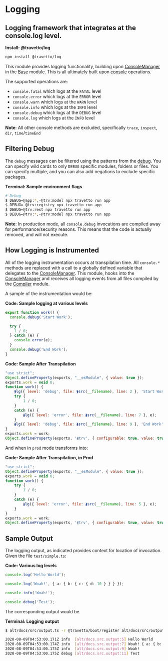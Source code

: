 <!-- This file was generated by the framweork and should not be modified directly -->
<!-- Please modify https://github.com/travetto/travetto/tree/master/module/log/DOCS.js and execute "npm run docs" to rebuild -->
# Logging
## Logging framework that integrates at the console.log level.

**Install: @travetto/log**
```bash
npm install @travetto/log
```

This module provides logging functionality, building upon [ConsoleManager](https://github.com/travetto/travetto/tree/master/module/base/src/console.ts) in the [Base](https://github.com/travetto/travetto/tree/master/module/base#readme "Application phase management, environment config and common utilities for travetto applications.") module.  This is all ultimately built upon [console](https://nodejs.org/api/console.html) operations. 

The supported operations are:
   
   *  `console.fatal` which logs at the `FATAL` level
   *  `console.error` which logs at the `ERROR` level
   *  `console.warn` which logs at the `WARN` level
   *  `console.info` which logs at the `INFO` level
   *  `console.debug` which logs at the `DEBUG` level
   *  `console.log` which logs at the `INFO` level

**Note**: All other console methods are excluded, specifically `trace`, `inspect`, `dir`, `time`/`timeEnd`

## Filtering Debug

The `debug` messages can be filtered using the patterns from the [debug](https://www.npmjs.com/package/debug).  You can specify wild cards to only `DEBUG` specific modules, folders or files.  You can specify multiple, and you can also add negations to exclude specific packages.

**Terminal: Sample environment flags**
```bash
# Debug
$ DEBUG=@app:*,-@trv:model npx travetto run app
$ DEBUG=-@trv:registry npx travetto run app
$ DEBUG=@trv:rest npx travetto run app
$ DEBUG=@trv:*,-@trv:model npx travetto run app
```

**Note**: In production mode, all `console.debug` invocations are compiled away for performance/security reasons. This means that the code is actually removed, and will not execute.

## How Logging is Instrumented

All of the logging instrumentation occurs at transpilation time.  All `console.*` methods are replaced with a call to a globally defined variable that delegates to the [ConsoleManager](https://github.com/travetto/travetto/tree/master/module/base/src/console.ts).  This module, hooks into the [ConsoleManager](https://github.com/travetto/travetto/tree/master/module/base/src/console.ts) and receives all logging events from all files compiled by the [Compiler](https://github.com/travetto/travetto/tree/master/module/compiler#readme "Node-integration of Typescript Compiler with advanced functionality for detecting changes in classes and methods.") module.

A sample of the instrumentation would be:

**Code: Sample logging at various levels**
```typescript
export function work() {
  console.debug('Start Work');

  try {
    1 / 0;
  } catch (e) {
    console.error(e);
  }
  console.debug('End Work');
}
```

**Code: Sample After Transpilation**
```javascript
"use strict";
Object.defineProperty(exports, "__esModule", { value: true });
exports.work = void 0;
function work() {
    ᚕlg({ level: 'debug', file: ᚕsrc(__filename), line: 2 }, 'Start Work');
    try {
        1 / 0;
    }
    catch (e) {
        ᚕlg({ level: 'error', file: ᚕsrc(__filename), line: 7 }, e);
    }
    ᚕlg({ level: 'debug', file: ᚕsrc(__filename), line: 9 }, 'End Work');
}
exports.work = work;
Object.defineProperty(exports, 'ᚕtrv', { configurable: true, value: true });
```

And when in `prod` mode transforms into:

**Code: Sample After Transpilation, in Prod**
```javascript
"use strict";
Object.defineProperty(exports, "__esModule", { value: true });
exports.work = void 0;
function work() {
    try {
        1 / 0;
    }
    catch (e) {
        ᚕlg({ level: 'error', file: ᚕsrc(__filename), line: 5 }, e);
    }
}
exports.work = work;
Object.defineProperty(exports, 'ᚕtrv', { configurable: true, value: true });
```

## Sample Output

The logging output, as indicated provides context for location of invocation. Given the file `test/simple.ts`:

**Code: Various log levels**
```typescript
console.log('Hello World');

console.log('Woah!', { a: { b: { c: { d: 10 } } } });

console.info('Woah!');

console.debug('Test');
```

The corresponding output would be

**Terminal: Logging output**
```bash
$ alt/docs/src/output.ts -r @travetto/boot/register alt/docs/src/output.ts

2020-08-09T04:53:00.171Z info  [alt/docs.src.output:5] Hello World
2020-08-09T04:53:00.174Z info  [alt/docs.src.output:7] Woah! { a: { b: { c: [Object] } } }
2020-08-09T04:53:00.175Z info  [alt/docs.src.output:9] Woah!
2020-08-09T04:53:00.175Z debug [alt/docs.src.output:11] Test
```

